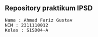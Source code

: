 ## Repository praktikum IPSD

<pre>
Nama : Ahmad Fariz Gustav
NIM : 2311110012
Kelas : S1SD04-A
</pre>
